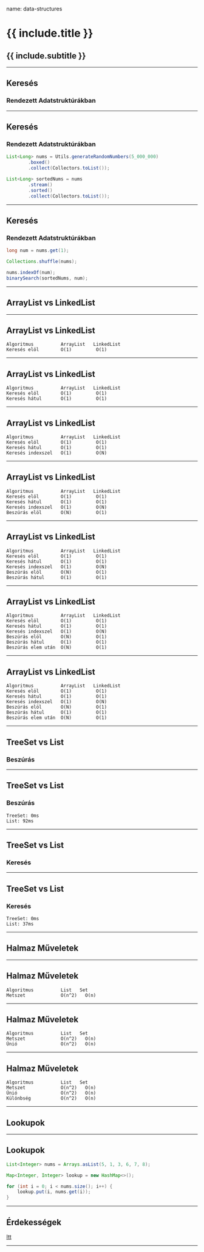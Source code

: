name: data-structures

# {{ include.title }}
## {{ include.subtitle }}

---

## Keresés

### Rendezett Adatstruktúrákban

---

## Keresés

### Rendezett Adatstruktúrákban

```java
List<Long> nums = Utils.generateRandomNumbers(5_000_000)
        .boxed()
        .collect(Collectors.toList());

List<Long> sortedNums = nums
        .stream()
        .sorted()
        .collect(Collectors.toList());        
```

---

## Keresés

### Rendezett Adatstruktúrákban

```java
long num = nums.get(1);

Collections.shuffle(nums);

nums.indexOf(num);
binarySearch(sortedNums, num);


```

---

## ArrayList vs LinkedList

---

## ArrayList vs LinkedList

```
Algoritmus          ArrayList   LinkedList
Keresés elöl        O(1)         O(1)
```

---

## ArrayList vs LinkedList

```
Algoritmus          ArrayList   LinkedList
Keresés elöl        O(1)         O(1)
Keresés hátul       O(1)         O(1)
```

---

## ArrayList vs LinkedList

```
Algoritmus          ArrayList   LinkedList
Keresés elöl        O(1)         O(1)
Keresés hátul       O(1)         O(1)
Keresés indexszel   O(1)         O(N)
```

---

## ArrayList vs LinkedList

```
Algoritmus          ArrayList   LinkedList
Keresés elöl        O(1)         O(1)
Keresés hátul       O(1)         O(1)
Keresés indexszel   O(1)         O(N)
Beszúrás elöl       O(N)         O(1)
```

---

## ArrayList vs LinkedList

```
Algoritmus          ArrayList   LinkedList
Keresés elöl        O(1)         O(1)
Keresés hátul       O(1)         O(1)
Keresés indexszel   O(1)         O(N)
Beszúrás elöl       O(N)         O(1)
Beszúrás hátul      O(1)         O(1)
```

---

## ArrayList vs LinkedList

```
Algoritmus          ArrayList   LinkedList
Keresés elöl        O(1)         O(1)
Keresés hátul       O(1)         O(1)
Keresés indexszel   O(1)         O(N)
Beszúrás elöl       O(N)         O(1)
Beszúrás hátul      O(1)         O(1)
Beszúrás elem után  O(N)         O(1)
```

---

## ArrayList vs LinkedList

```
Algoritmus          ArrayList   LinkedList
Keresés elöl        O(1)         O(1)
Keresés hátul       O(1)         O(1)
Keresés indexszel   O(1)         O(N)
Beszúrás elöl       O(N)         O(1)
Beszúrás hátul      O(1)         O(1)
Beszúrás elem után  O(N)         O(1)
```

---

## TreeSet vs List

### Beszúrás

---

## TreeSet vs List

### Beszúrás

```
TreeSet: 0ms
List: 92ms
```

---

## TreeSet vs List

### Keresés

---

## TreeSet vs List

### Keresés

```
TreeSet: 0ms
List: 37ms
```

---

## Halmaz Műveletek

---

## Halmaz Műveletek

```
Algoritmus          List   Set
Metszet             O(n^2)   O(n)
```

---

## Halmaz Műveletek

```
Algoritmus          List   Set
Metszet             O(n^2)   O(n)
Únió                O(n^2)   O(n)
```

---

## Halmaz Műveletek

```
Algoritmus          List   Set
Metszet             O(n^2)   O(n)
Únió                O(n^2)   O(n)
Különbség           O(n^2)   O(n)
```

---

## Lookupok

---

## Lookupok

```java
List<Integer> nums = Arrays.asList(5, 1, 3, 6, 7, 8);

Map<Integer, Integer> lookup = new HashMap<>();

for (int i = 0; i < nums.size(); i++) {
    lookup.put(i, nums.get(i));
}
```

---

## Érdekességek

[Itt](http://souravsengupta.com/cds2016/lectures/Complexity_Cheatsheet.pdf)

---
